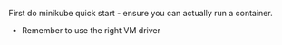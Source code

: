 
First do minikube quick start - ensure you can actually run a container.
 - Remember to use the right VM driver


